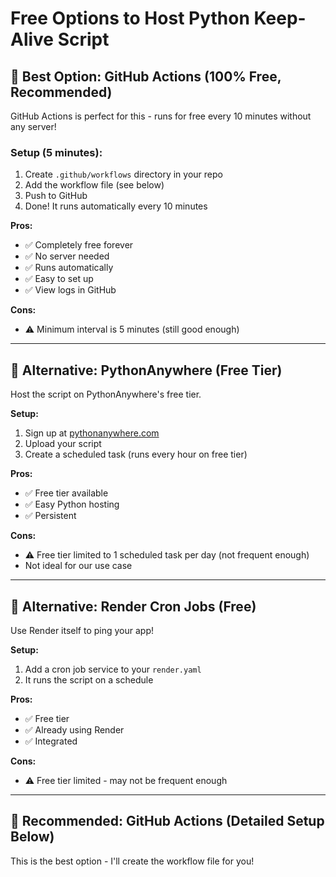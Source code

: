 # Free Options to Host Python Keep-Alive Script

## 🥇 Best Option: GitHub Actions (100% Free, Recommended)

GitHub Actions is perfect for this - runs for free every 10 minutes without any server!

### Setup (5 minutes):

1. Create `.github/workflows` directory in your repo
2. Add the workflow file (see below)
3. Push to GitHub
4. Done! It runs automatically every 10 minutes

**Pros:**
- ✅ Completely free forever
- ✅ No server needed
- ✅ Runs automatically
- ✅ Easy to set up
- ✅ View logs in GitHub

**Cons:**
- ⚠️ Minimum interval is 5 minutes (still good enough)

---

## 🥈 Alternative: PythonAnywhere (Free Tier)

Host the script on PythonAnywhere's free tier.

**Setup:**
1. Sign up at [pythonanywhere.com](https://www.pythonanywhere.com)
2. Upload your script
3. Create a scheduled task (runs every hour on free tier)

**Pros:**
- ✅ Free tier available
- ✅ Easy Python hosting
- ✅ Persistent

**Cons:**
- ⚠️ Free tier limited to 1 scheduled task per day (not frequent enough)
- Not ideal for our use case

---

## 🥉 Alternative: Render Cron Jobs (Free)

Use Render itself to ping your app!

**Setup:**
1. Add a cron job service to your `render.yaml`
2. It runs the script on a schedule

**Pros:**
- ✅ Free tier
- ✅ Already using Render
- ✅ Integrated

**Cons:**
- ⚠️ Free tier limited - may not be frequent enough

---

## 🎯 Recommended: GitHub Actions (Detailed Setup Below)

This is the best option - I'll create the workflow file for you!
